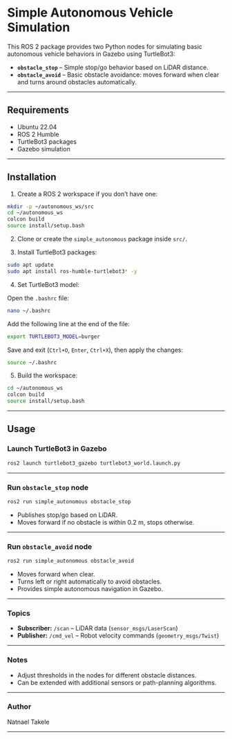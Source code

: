 # Simple Autonomous Vehicle Simulation

This ROS 2 package provides two Python nodes for simulating basic autonomous vehicle behaviors in Gazebo using TurtleBot3:

* **`obstacle_stop`** – Simple stop/go behavior based on LiDAR distance.
* **`obstacle_avoid`** – Basic obstacle avoidance: moves forward when clear and turns around obstacles automatically.

---

## Requirements

* Ubuntu 22.04
* ROS 2 Humble
* TurtleBot3 packages
* Gazebo simulation

---

## Installation

1. Create a ROS 2 workspace if you don’t have one:

```bash
mkdir -p ~/autonomous_ws/src
cd ~/autonomous_ws
colcon build
source install/setup.bash
```

2. Clone or create the `simple_autonomous` package inside `src/`.

3. Install TurtleBot3 packages:

```bash
sudo apt update
sudo apt install ros-humble-turtlebot3* -y
```

4. Set TurtleBot3 model:

Open the `.bashrc` file:

```bash
nano ~/.bashrc
````

Add the following line at the end of the file:

```bash
export TURTLEBOT3_MODEL=burger
```

Save and exit (`Ctrl+O`, `Enter`, `Ctrl+X`), then apply the changes:

```bash
source ~/.bashrc
```


5. Build the workspace:

```bash
cd ~/autonomous_ws
colcon build
source install/setup.bash
```

---

## Usage

### Launch TurtleBot3 in Gazebo

```bash
ros2 launch turtlebot3_gazebo turtlebot3_world.launch.py
```

---

### Run `obstacle_stop` node

```bash
ros2 run simple_autonomous obstacle_stop
```

* Publishes stop/go based on LiDAR.
* Moves forward if no obstacle is within 0.2 m, stops otherwise.

---

### Run `obstacle_avoid` node

```bash
ros2 run simple_autonomous obstacle_avoid
```

* Moves forward when clear.
* Turns left or right automatically to avoid obstacles.
* Provides simple autonomous navigation in Gazebo.

---

### Topics

* **Subscriber:** `/scan` – LiDAR data (`sensor_msgs/LaserScan`)
* **Publisher:** `/cmd_vel` – Robot velocity commands (`geometry_msgs/Twist`)

---

### Notes

* Adjust thresholds in the nodes for different obstacle distances.
* Can be extended with additional sensors or path-planning algorithms.

---

### Author

Natnael Takele

---

